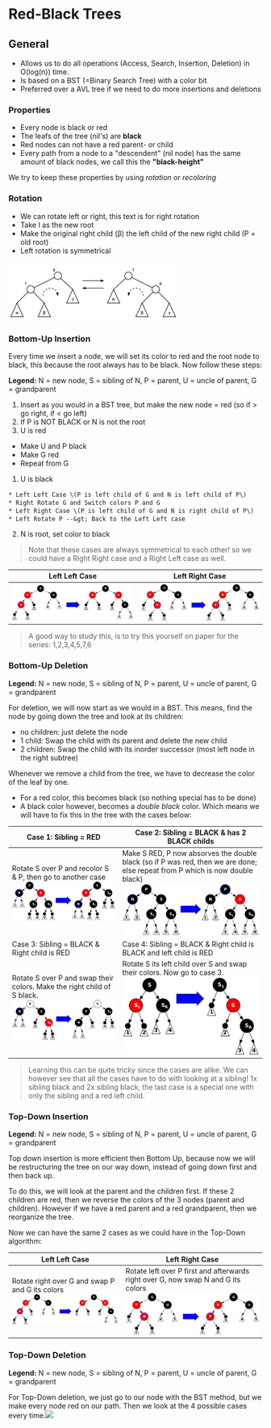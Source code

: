 # Red-Black Trees

## General

* Allows us to do all operations \(Access, Search, Insertion, Deletion\) in O\(log\(n\)\) time.
* Is based on a BST \(=Binary Search Tree\) with a color bit
* Preferred over a AVL tree if we need to do more insertions and deletions

### Properties

* Every node is black or red
* The leafs of the tree \(nil's\) are **black**
* Red nodes can not have a red parent- or child
* Every path from a node to a "descendent" \(nil node\) has the same amount of black nodes, we call this the **"black-height"**

We try to keep these properties by using _rotation_ or _recoloring_

### Rotation

* We can rotate left or right, this text is for right rotation
* Take I as the new root
* Make the original right child \(β\) the left child of the new right child \(P = old root\)
* Left rotation is symmetrical

![Left Right Rotation](../images/datastructures/trees_red_black_rotation.png)

### Bottom-Up Insertion

Every time we insert a node, we will set its color to red and the root node to black, this because the root always has to be black. Now follow these steps:

**Legend:** N = new node, S = sibling of N, P = parent, U = uncle of parent, G = grandparent

1. Insert as you would in a BST tree, but make the new node = red \(so if &gt; go right, if &lt; go left\)
2. If P is NOT BLACK or N is not the root
  1. U is red

  * Make U and P black
  * Make G red
  * Repeat from G

  1. U is black

    * Left Left Case \(P is left child of G and N is left child of P\)
    * Right Rotate G and Switch colors P and G
    * Left Right Case \(P is left child of G and N is right child of P\)
    * Left Rotate P --&gt; Back to the Left Left case

  2. N is root, set color to black

> Note that these cases are always symmetrical to each other! so we could have a Right Right case and a Right Left case as well.


| **Left Left Case** | **Left Right Case** |
| --- | --- |
| ![](/images/datastructures/trees_red_black_insert_left_left_case.png) | ![](/images/datastructures/trees_red_black_insert_left_right_case.png) |

> A good way to study this, is to try this yourself on paper for the series: 1,2,3,4,5,7,6

### Bottom-Up Deletion

**Legend:** N = new node, S = sibling of N, P = parent, U = uncle of parent, G = grandparent

For deletion, we will now start as we would in a BST. This means, find the node by going down the tree and look at its children:

* no children: just delete the node
* 1 child: Swap the child with its parent and delete the new child
* 2 children: Swap the child with its inorder successor \(most left node in the right subtree\)

Whenever we remove a child from the tree, we have to decrease the color of the leaf by one.

* For a red color, this becomes black \(so nothing special has to be done\)
* A black color however, becomes a _double black_ color. Which means we will have to fix this in the tree with the cases below:

| Case 1: Sibling = RED | Case 2: Sibling = BLACK & has 2 BLACK childs |
| --- | --- |
| Rotate S over P and recolor S & P, then go to another case ![](/images/datastructures/trees_red_black_deletion_case1.png) | Make S RED, P now absorves the double black \(so if P was red, then we are done; else repeat from P which is now double black\) ![](/images/datastructures/trees_red_black_deletion_case2.png) |
| Case 3: Sibling = BLACK & Right child is RED | Case 4: Sibling = BLACK & Right child is BLACK and left child is RED |
| Rotate S over P and swap their colors. Make the right child of S black. ![](/images/datastructures/trees_red_black_deletion_case3.png) | Rotate S its left child over S and swap their colors. Now go to case 3. ![](/images/datastructures/trees_red_black_deletion_case4.png) |

> Learning this can be quite tricky since the cases are alike. We can however see that all the cases have to do with looking at a sibling! 1x sibling black and 2x sibling black, the last case is a special one with only the sibling and a red left child.

### Top-Down Insertion

**Legend:** N = new node, S = sibling of N, P = parent, U = uncle of parent, G = grandparent

Top down insertion is more efficient then Bottom Up, because now we will be restructuring the tree on our way down, instead of going down first and then back up.

To do this, we will look at the parent and the children first. If these 2 children are red, then we reverse the colors of the 3 nodes (parent and children). However if we have a red parent and a red grandparent, then we reorganize the tree.

Now we can have the same 2 cases as we could have in the Top-Down algorithm:

| **Left Left Case** | **Left Right Case** |
| --- | --- |
| Rotate right over G and swap P and G its colors ![](/images/datastructures/trees_red_black_insert_left_left_case.png) | Rotate left over P first and afterwards right over G, now swap N and G its colors ![](/images/datastructures/trees_red_black_insert_left_right_case.png) |

### Top-Down Deletion

**Legend:** N = new node, S = sibling of N, P = parent, U = uncle of parent, G = grandparent

For Top-Down deletion, we just go to our node with the BST method, but we make every node red on our path. Then we look at the 4 possible cases every time.![](/assets/red_black_deletion_topdown_case4.png)


